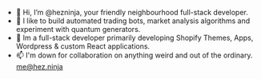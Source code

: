 - 👋 Hi, I’m @hezninja, your friendly neighbourhood full-stack developer.
- 👀 I like to build automated trading bots, market analysis algorithms and experiment with quantum generators.
- 🌱 Im a full-stack developer primarily developing Shopify Themes, Apps, Wordpress & custom React applications.
- 📫 I'm down for collaboration on anything weird and out of the ordinary. me@hez.ninja

<!---
hezninja/hezninja is a ✨ special ✨ repository because its `README.md` (this file) appears on your GitHub profile.
You can click the Preview link to take a look at your changes.
--->
